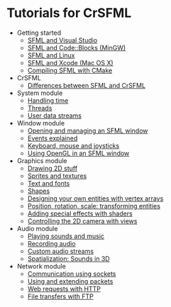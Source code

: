 # Tutorials for CrSFML

* Getting started
  * [SFML and Visual Studio](start-vc.md "SFML and Visual Studio")
  * [SFML and Code::Blocks (MinGW)](start-cb.md "SFML and Code::Blocks")
  * [SFML and Linux](start-linux.md "SFML and Linux")
  * [SFML and Xcode (Mac OS X)](start-osx.md "SFML and Mac OS X")
  * [Compiling SFML with CMake](compile-with-cmake.md "Compiling SFML with CMake")
* CrSFML
  * [Differences between SFML and CrSFML](crsfml-differences.md)
* System module
  * [Handling time](system-time.md "Handling time")
  * [Threads](system-thread.md "Threads")
  * [User data streams](system-stream.md "User data streams")
* Window module
  * [Opening and managing an SFML window](window-window.md "Opening and managing an SFML window")
  * [Events explained](window-events.md "Events")
  * [Keyboard, mouse and joysticks](window-inputs.md "Real-time inputs")
  * [Using OpenGL in an SFML window](window-opengl.md "OpenGL")
* Graphics module
  * [Drawing 2D stuff](graphics-draw.md "Drawing 2D stuff")
  * [Sprites and textures](graphics-sprite.md "Sprites and textures")
  * [Text and fonts](graphics-text.md "Text and fonts")
  * [Shapes](graphics-shape.md "Shapes")
  * [Designing your own entities with vertex arrays](graphics-vertex-array.md "Designing your own entities with vertex arrays")
  * [Position, rotation, scale: transforming entities](graphics-transform.md "Position, rotation, scale: transforming entities")
  * [Adding special effects with shaders](graphics-shader.md "Adding special effects with shaders")
  * [Controlling the 2D camera with views](graphics-view.md "Controlling the 2D camera with views")
* Audio module
  * [Playing sounds and music](audio-sounds.md "Playing sounds and music")
  * [Recording audio](audio-recording.md "Recording audio")
  * [Custom audio streams](audio-streams.md "Custom audio streams")
  * [Spatialization: Sounds in 3D](audio-spatialization.md "Spatialization")
* Network module
  * [Communication using sockets](network-socket.md "Communication using sockets")
  * [Using and extending packets](network-packet.md "Using and extending packets")
  * [Web requests with HTTP](network-http.md "Web requests with HTTP")
  * [File transfers with FTP](network-ftp.md "File transfers with FTP")
